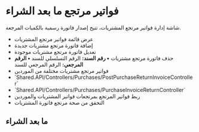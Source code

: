 # فواتير مرتجع ما بعد الشراء
شاشة إدارة فواتير مرتجع المشتريات، تتيح إصدار فاتورة رسمية بالكميات
المرجعة.
- عرض قائمة فواتير مرتجع المشتريات
- إضافة فاتورة مرتجع مشتريات جديدة
- تعديل فاتورة مرتجع مشتريات موجودة
- حذف فاتورة مرتجع مشتريات
**• رقم السند:** الرقم التسلسلي للسند
**• الرقم المرجعي:** الرقم المرجعي للسند
- فواتير مرتجع مشتريات مختلفة من الموردين
- \`Shared.API/Controllers/Purchases/PostPurchaseReturnInvoiceController\`
- \`Shared.API/Controllers/Purchases/PurchaseInvoiceReturnController\`
- ربط فواتير المرتجع بمرتجعات فواتير المشتريات والموردين
- التحقق من صحة مرتجع فاتورة المشتريات
## ما بعد الشراء
